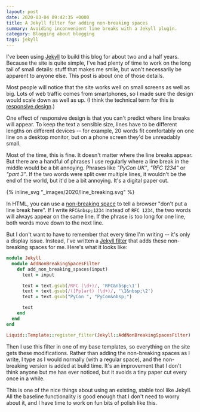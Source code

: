 ```yaml
---
layout: post
date: 2020-03-04 09:42:35 +0000
title: A Jekyll filter for adding non-breaking spaces
summary: Avoiding inconvenient line breaks with a Jekyll plugin.
category: Blogging about blogging
tags: jekyll
---
```


I've been using [Jekyll] to build this blog for about two and a half years.
Because the site is quite simple, I've had plenty of time to work on the long tail of small details: stuff that makes me smile, but won't necessarily be apparent to anyone else.
This post is about one of those details.

[Jekyll]: https://jekyllrb.com/

Most people will notice that the site works well on small screens as well as big.
Lots of web traffic comes from smartphones, so I made sure the design would scale down as well as up.
(I think the technical term for this is [responsive design].)

[responsive design]: https://en.wikipedia.org/wiki/Responsive_web_design

One effect of responsive design is that you can't predict where line breaks will appear.
To keep the text a sensible size, lines have to be different lengths on different devices -- for example, 20 words fit comfortably on one line on a desktop monitor, but on a phone screen they'd be unreadably small.

Most of the time, this is fine.
It doesn't matter where the line breaks appear.
But there are a handful of phrases I use regularly where a line break in the middle would be a bit annoying.
Phrases like *"PyCon UK"*, *"RFC 1234"* or *"part 3"*.
If the two words were split over multiple lines, it wouldn't be the end of the world, but it'd be a bit annoying.
It's a digital paper cut.

{% inline_svg "_images/2020/line_breaking.svg" %}

In HTML, you can use a [non-breaking space] to tell a browser "don't put a line break here".
If I write `RFC&nbsp;1234` instead of `RFC 1234`, the two words will always appear on the same line.
If the phrase is too long for one line, both words move down to the next line.

[non-breaking space]: https://en.wikipedia.org/wiki/Non-breaking_space

But I don't want to have to remember that every time I'm writing -- it's only a display issue.
Instead, I've written a [Jekyll filter] that adds these non-breaking spaces for me.
Here's what it looks like:

[Jekyll filter]: https://jekyllrb.com/docs/plugins/filters/

```ruby
module Jekyll
  module AddNonBreakingSpacesFilter
    def add_non_breaking_spaces(input)
      text = input

      text = text.gsub(/RFC (\d+)/, 'RFC&nbsp;\1')
      text = text.gsub(/([Pp]art) (\d+)/, '\1&nbsp;\2')
      text = text.gsub("PyCon ", "PyCon&nbsp;")

      text
    end
  end
end

Liquid::Template::register_filter(Jekyll::AddNonBreakingSpacesFilter)
```

Then I use this filter in one of my base templates, so everything on the site gets these modifications.
Rather than adding the non-breaking spaces as I write, I type as I would normally (with a regular space), and the non-breaking version is added at build time.
It's an improvement that I don't think anyone but me has ever noticed, but it avoids a tiny paper cut every once in a while.

This is one of the nice things about using an existing, stable tool like Jekyll.
All the baseline functionality is good enough that I don't need to worry about it, and I have time to work on fun bits of polish like this.
